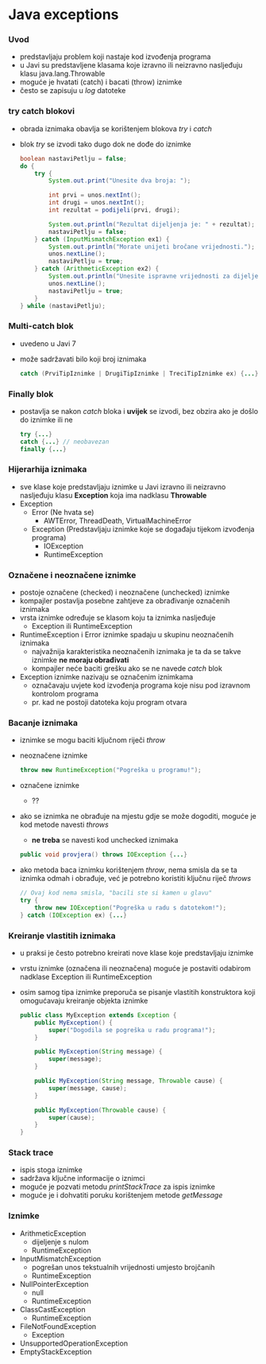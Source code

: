 # Java exceptions

### Uvod
- predstavljaju problem koji nastaje kod izvođenja programa
- u Javi su predstavljene klasama koje izravno ili neizravno nasljeđuju klasu java.lang.Throwable
- moguće je hvatati (catch) i bacati (throw) iznimke
- često se zapisuju u *log* datoteke

### try catch blokovi
- obrada iznimaka obavlja se korištenjem blokova *try* i *catch*
- blok *try* se izvodi tako dugo dok ne dođe do iznimke

    ```java
    boolean nastaviPetlju = false;
    do {
        try {
            System.out.print("Unesite dva broja: ");

            int prvi = unos.nextInt();
            int drugi = unos.nextInt();
            int rezultat = podijeli(prvi, drugi);

            System.out.println("Rezultat dijeljenja je: " + rezultat);
            nastaviPetlju = false;
        } catch (InputMismatchException ex1) {
            System.out.println("Morate unijeti bročane vrijednosti.");
            unos.nextLine();
            nastaviPetlju = true;
        } catch (ArithmeticException ex2) {
            System.out.println("Unesite ispravne vrijednosti za dijeljenje.");
            unos.nextLine();
            nastaviPetlju = true;
        }
    } while (nastaviPetlju);
    ```

### Multi-catch blok
- uvedeno u Javi 7
- može sadržavati bilo koji broj iznimaka

    ```java
    catch (PrviTipIznimke | DrugiTipIznimke | TreciTipIznimke ex) {...}
    ```

### Finally blok
- postavlja se nakon *catch* bloka i **uvijek** se izvodi, bez obzira ako je došlo do iznimke ili ne

    ```java
    try {...}
    catch {...} // neobavezan
    finally {...}
    ```

### Hijerarhija iznimaka
- sve klase koje predstavljaju iznimke u Javi izravno ili neizravno nasljeđuju klasu **Exception** koja ima nadklasu **Throwable**
- Exception 
    - Error (Ne hvata se)
        - AWTError, ThreadDeath, VirtualMachineError
    - Exception (Predstavljaju iznimke koje se događaju tijekom izvođenja programa)
        - IOException
        - RuntimeException

### Označene i neoznačene iznimke
- postoje označene (checked) i neoznačene (unchecked) iznimke
- kompajler postavlja posebne zahtjeve za obrađivanje označenih iznimaka
- vrsta iznimke određuje se klasom koju ta iznimka nasljeđuje
    - Exception ili RuntimeException
- RuntimeException i Error iznimke spadaju u skupinu neoznačenih iznimaka
    - najvažnija karakteristika neoznačenih iznimaka je ta da se takve iznimke **ne moraju obrađivati**
    - kompajler neće baciti grešku ako se ne navede *catch* blok
- Exception iznimke nazivaju se označenim iznimkama
    - označavaju uvjete kod izvođenja programa koje nisu pod izravnom kontrolom programa
    - pr. kad ne postoji datoteka koju program otvara

### Bacanje iznimaka
- iznimke se mogu baciti ključnom riječi *throw*
- neoznačene iznimke

    ```java
    throw new RuntimeException("Pogreška u programu!");
    ```
- označene iznimke
    - ??
- ako se iznimka ne obrađuje na mjestu gdje se može dogoditi, moguće je kod metode navesti *throws*
    - **ne treba** se navesti kod unchecked iznimaka
    
    ```java
    public void provjera() throws IOException {...}
    ```
- ako metoda baca iznimku korištenjem *throw*, nema smisla da se ta iznimka odmah i obrađuje, već je potrebno koristiti ključnu riječ *throws*
    
    ```java
    // Ovaj kod nema smisla, "bacili ste si kamen u glavu"
    try {
        throw new IOException("Pogreška u radu s datotekom!");
    } catch (IOException ex) {...}
    ```

### Kreiranje vlastitih iznimaka
- u praksi je često potrebno kreirati nove klase koje predstavljaju iznimke
- vrstu iznimke (označena ili neoznačena) moguće je postaviti odabirom nadklase Exception ili RuntimeException
- osim samog tipa iznimke preporuča se pisanje vlastitih konstruktora koji omogućavaju kreiranje objekta iznimke

    ```java
    public class MyException extends Exception {
        public MyException() {
            super("Dogodila se pogreška u radu programa!");
        }

        public MyException(String message) {
            super(message);
        }

        public MyException(String message, Throwable cause) {
            super(message, cause);
        }

        public MyException(Throwable cause) {
            super(cause);
        }
    }
    ```

### Stack trace
- ispis stoga iznimke
- sadržava ključne informacije o iznimci
- moguće je pozvati metodu *printStackTrace* za ispis iznimke
- moguće je i dohvatiti poruku korištenjem metode *getMessage*

### Iznimke
- ArithmeticException
    - dijeljenje s nulom
    - RuntimeException
- InputMismatchException
    - pogrešan unos tekstualnih vrijednosti umjesto brojčanih
    - RuntimeException
- NullPointerException
    - null
    - RuntimeException
- ClassCastException
    - RuntimeException
- FileNotFoundException
    - Exception
- UnsupportedOperationException
- EmptyStackException